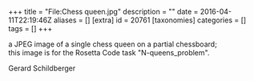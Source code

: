 +++
title = "File:Chess queen.jpg"
description = ""
date = 2016-04-11T22:19:46Z
aliases = []
[extra]
id = 20761
[taxonomies]
categories = []
tags = []
+++

a JPEG image of a single chess queen on a partial chessboard;  
this image is for the Rosetta Code task  "N-queens_problem".   

Gerard Schildberger
